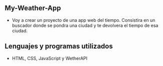 ## My-Weather-App
- Voy a crear un proyecto de una app web del tiempo. Consistira en un buscador donde se pondra una ciudad y te devolvera el tiempo de esa ciudad.
## Lenguajes y programas utilizados
- HTML, CSS, JavaScript y WetherAPI

